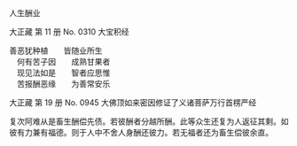 人生酬业

大正藏 第 11 册 No. 0310 大宝积经

善恶犹种植　　皆随业所生  
　何有苦子因　　成熟甘果者  
　现见法如是　　智者应思惟  
　苦报酬恶缘　　为善常安乐

﻿大正藏 第 19 册 No. 0945 大佛顶如来密因修证了义诸菩萨万行首楞严经

复次阿难从是畜生酬偿先债。若彼酬者分越所酬。此等众生还复为人返征其剩。如彼有力兼有福德。则于人中不舍人身酬还彼力。若无福者还为畜生偿彼余直。
